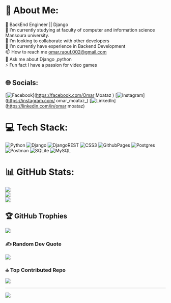 # 💫 About Me:
🚀 BackEnd Engineer || Django<br>🔭 I’m currently studying at faculty of computer and information science Mansoura university.<br>👯 I’m looking to collaborate with other developers<br>🌱 I’m currently have experience in Backend Development<br>📫 How to reach me omar.raouf.002@gmail.com<br>💬 Ask me about Django ,python<br>⚡ Fun fact I have a passion for video games


## 🌐 Socials:
[![Facebook](https://img.shields.io/badge/Facebook-%231877F2.svg?logo=Facebook&logoColor=white)](https://facebook.com/Omar Moataz ) [![Instagram](https://img.shields.io/badge/Instagram-%23E4405F.svg?logo=Instagram&logoColor=white)](https://instagram.com/ omar_moataz_) [![LinkedIn](https://img.shields.io/badge/LinkedIn-%230077B5.svg?logo=linkedin&logoColor=white)](https://linkedin.com/in/omar moataz) 

# 💻 Tech Stack:
![Python](https://img.shields.io/badge/python-3670A0?style=for-the-badge&logo=python&logoColor=ffdd54) ![Django](https://img.shields.io/badge/django-%23092E20.svg?style=for-the-badge&logo=django&logoColor=white) ![DjangoREST](https://img.shields.io/badge/DJANGO-REST-ff1709?style=for-the-badge&logo=django&logoColor=white&color=ff1709&labelColor=gray) ![CSS3](https://img.shields.io/badge/css3-%231572B6.svg?style=for-the-badge&logo=css3&logoColor=white) ![GithubPages](https://img.shields.io/badge/github%20pages-121013?style=for-the-badge&logo=github&logoColor=white) ![Postgres](https://img.shields.io/badge/postgres-%23316192.svg?style=for-the-badge&logo=postgresql&logoColor=white) ![Postman](https://img.shields.io/badge/Postman-FF6C37?style=for-the-badge&logo=postman&logoColor=white) ![SQLite](https://img.shields.io/badge/sqlite-%2307405e.svg?style=for-the-badge&logo=sqlite&logoColor=white) ![MySQL](https://img.shields.io/badge/mysql-%2300000f.svg?style=for-the-badge&logo=mysql&logoColor=white)
# 📊 GitHub Stats:
![](https://github-readme-stats.vercel.app/api?username=Omarmoatz&theme=dark&hide_border=false&include_all_commits=false&count_private=true)<br/>
![](https://github-readme-streak-stats.herokuapp.com/?user=Omarmoatz&theme=dark&hide_border=false)<br/>
![](https://github-readme-stats.vercel.app/api/top-langs/?username=Omarmoatz&theme=dark&hide_border=false&include_all_commits=false&count_private=true&layout=compact)

## 🏆 GitHub Trophies
![](https://github-profile-trophy.vercel.app/?username=Omarmoatz&theme=radical&no-frame=false&no-bg=true&margin-w=4)

### ✍️ Random Dev Quote
![](https://quotes-github-readme.vercel.app/api?type=horizontal&theme=radical)

### 🔝 Top Contributed Repo
![](https://github-contributor-stats.vercel.app/api?username=Omarmoatz&limit=5&theme=gruvbox&combine_all_yearly_contributions=true)

---
[![](https://visitcount.itsvg.in/api?id=Omarmoatz&icon=2&color=2)](https://visitcount.itsvg.in)

<!-- Proudly created with GPRM ( https://gprm.itsvg.in ) -->
